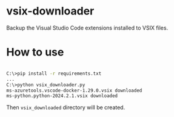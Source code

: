 # vsix-downloader
Backup the Visual Studio Code extensions installed to VSIX files.

# How to use
```bash

C:\>pip install -r requirements.txt
...
C:\>python vsix_downloader.py
ms-azuretools.vscode-docker-1.29.0.vsix downloaded
ms-python.python-2024.2.1.vsix downloaded
```
Then `vsix_downloaded` directory will be created.
